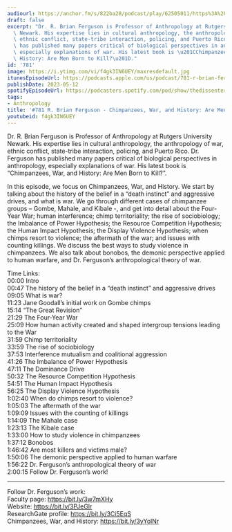 ```yaml
---
audiourl: https://anchor.fm/s/822ba20/podcast/play/62505011/https%3A%2F%2Fd3ctxlq1ktw2nl.cloudfront.net%2Fstaging%2F2022-11-21%2F304217285-44100-2-f4fb47a096743.m4a
draft: false
excerpt: "Dr. R. Brian Ferguson is Professor of Anthropology at Rutgers University\
  \ Newark. His expertise lies in cultural anthropology, the anthropology of war,\
  \ ethnic conflict, state-tribe interaction, policing, and Puerto Rico. Dr. Ferguson\
  \ has published many papers critical of biological perspectives in anthropology,\
  \ especially explanations of war. His latest book is \u201CChimpanzees, War, and\
  \ History: Are Men Born to Kill?\u201D."
id: '781'
image: https://i.ytimg.com/vi/f4gk3IN6UEY/maxresdefault.jpg
itunesEpisodeUrl: https://podcasts.apple.com/us/podcast/781-r-brian-ferguson-chimpanzees-war-and-history-are/id1451347236?i=1000612818945&uo=4
publishDate: 2023-05-12
spotifyEpisodeUrl: https://podcasters.spotify.com/pod/show/thedissenter/episodes/781-R--Brian-Ferguson---Chimpanzees--War--and-History-Are-Men-Born-to-Kill-e1si0jj
tags:
- Anthropology
title: '#781 R. Brian Ferguson - Chimpanzees, War, and History: Are Men Born to Kill?'
youtubeid: f4gk3IN6UEY
---
```

<div class="timelinks">

Dr. R. Brian Ferguson is Professor of Anthropology at Rutgers University Newark. His expertise lies in cultural anthropology, the anthropology of war, ethnic conflict, state-tribe interaction, policing, and Puerto Rico. Dr. Ferguson has published many papers critical of biological perspectives in anthropology, especially explanations of war. His latest book is “Chimpanzees, War, and History: Are Men Born to Kill?”.

In this episode, we focus on Chimpanzees, War, and History. We start by talking about the history of the belief in a “death instinct” and aggressive drives, and what is war. We go through different cases of chimpanzee groups – Gombe, Mahale, and Kibale -, and get into detail about the Four-Year War; human interference; chimp territoriality; the rise of sociobiology; the Imbalance of Power Hypothesis; the Resource Competition Hypothesis; the Human Impact Hypothesis; the Display Violence Hypothesis; when chimps resort to violence; the aftermath of the war; and issues with counting killings. We discuss the best ways to study violence in chimpanzees. We also talk about bonobos, the demonic perspective applied to human warfare, and Dr. Ferguson’s anthropological theory of war.

Time Links:  
<time>00:00</time> Intro  
<time>00:47</time> The history of the belief in a “death instinct” and aggressive drives  
<time>09:05</time> What is war?  
<time>11:23</time> Jane Goodall’s initial work on Gombe chimps  
<time>15:14</time> “The Great Revision”  
<time>21:29</time> The Four-Year War  
<time>25:09</time> How human activity created and shaped intergroup tensions leading to the War  
<time>31:59</time> Chimp territoriality  
<time>33:59</time> The rise of sociobiology  
<time>37:53</time> Interference mutualism and coalitional aggression  
<time>41:26</time> The Imbalance of Power Hypothesis  
<time>47:11</time> The Dominance Drive  
<time>50:32</time> The Resource Competition Hypothesis  
<time>54:51</time> The Human Impact Hypothesis  
<time>56:25</time> The Display Violence Hypothesis  
<time>1:02:40</time> When do chimps resort to violence?  
<time>1:05:03</time> The aftermath of the war  
<time>1:09:09</time> Issues with the counting of killings  
<time>1:14:09</time> The Mahale case  
<time>1:23:13</time> The Kibale case  
<time>1:33:00</time> How to study violence in chimpanzees  
<time>1:37:12</time> Bonobos  
<time>1:46:42</time> Are most killers and victims male?  
<time>1:50:06</time> The demonic perspective applied to human warfare  
<time>1:56:22</time> Dr. Ferguson’s anthropological theory of war  
<time>2:00:15</time> Follow Dr. Ferguson’s work!

---

Follow Dr. Ferguson’s work:  
Faculty page: https://bit.ly/3w7mXHy  
Website: https://bit.ly/3PJeGlr  
ResearchGate profile: https://bit.ly/3Ci5EqS  
Chimpanzees, War, and History: https://bit.ly/3yYolNr
</div>

